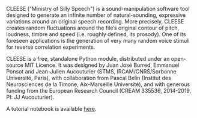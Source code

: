 CLEESE ("Ministry of Silly Speech") is a sound-manipulation software tool designed to generate an infinite number of natural-sounding, expressive variations around an original speech recording. More precisely, CLEESE creates random fluctuations around the file’s original contour of pitch, loudness, timbre and speed (i.e. roughly defined, its prosody). One of its foreseen applications is the generation of very many random voice stimuli for reverse correlation experiments.

CLEESE is a free, standalone Python module, distributed under an open-source MIT Licence. It was designed by Juan José Burred, Emmanuel Ponsot and Jean-Julien Aucouturier (STMS, IRCAM/CNRS/Sorbonne Université, Paris), with collaboration from Pascal Belin (Institut des Neurosciences de la Timone, Aix-Marseille Université), and with generous funding from the European Research Council (CREAM 335536, 2014-2019, PI: JJ Aucouturier). 

A tutorial notebook is available <a href="tutorial.ipynb">here</a>.
